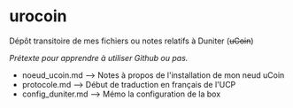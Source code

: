 # urocoin
Dépôt transitoire de mes fichiers ou notes relatifs à Duniter (~~uCoin~~)

_Prétexte pour apprendre à utiliser Github ou pas._

- noeud_ucoin.md --> Notes à propos de l'installation de mon neud uCoin
- protocole.md --> Début de traduction en français de l'UCP
- config_duniter.md --> Mémo la configuration de la box 
